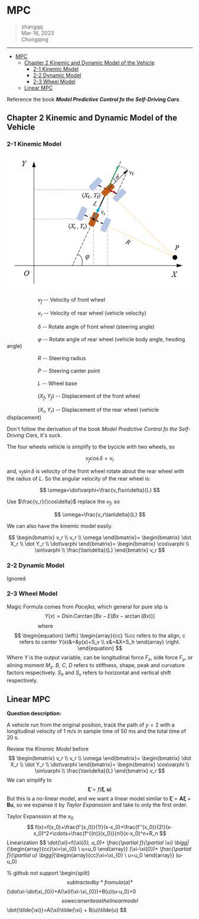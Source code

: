 

# MPC

> zhangqq  
> Mar-16, 2023  
> Chongqing

---


- [MPC](#mpc)
	- [Chapter 2 Kinemic and Dynamic Model of the Vehicle](#chapter-2-kinemic-and-dynamic-model-of-the-vehicle)
		- [2-1 Kinemic Model](#2-1-kinemic-model)
		- [2-2 Dynamic Model](#2-2-dynamic-model)
		- [2-3 Wheel Model](#2-3-wheel-model)
	- [Linear MPC](#linear-mpc)
	
	



Reference the book ***Model Predictive Control fo the Self-Driving Cars***.

## Chapter 2 Kinemic and Dynamic Model of the Vehicle

### 2-1 Kinemic Model


<p align=center>
<img src=./img/MPC_vehicleDynamic.png>
</p>

　　　　　　$v_f$   -- Velocity of front wheel

　　　　　　$v_r$   -- Velocity of rear wheel (vehicle velocity)

　　　　　　$\delta$	 -- Rotate angle of front wheel (steering angle)

　　　　　　$\varphi$	-- Rotate angle of rear wheel (vehicle body angle, hesding angle)

　　　　　　$R$	-- Steering radius

　　　　　　$P$	-- Steering canter point

　　　　　　$L$	-- Wheel base

　　　　　　$(X_f, Y_f)$   -- Displacement of the front wheel

　　　　　　$(X_r, Y_r)$   -- Displacement of the rear wheel (vehicle displacement)



Don't follow the derivation of the book *Model Predictive Control fo the Self-Driving Cars*, it's suck.

The four wheels vehicle is simplify to the bycicle with two wheels, so

$$
v_f\cos\delta=v_r
$$

and, $v_f\sin\delta$ is velocity of the front wheel rotate about the rear wheel with the radius of $L$. So the angular velocity of the rear wheel is:

$$
\omega=\dot\varphi=\frac{v_f\sin\delta}{L}
$$

Use $\frac{v_r}{\cos\delta}$ replace the $v_f$, so

$$
\omega=\frac{v_r\tan\delta}{L}
$$

We can also have the kinemic model easily.

$$
\begin{bmatrix}
	v_r \\
	v_r \\
	\omega
\end{bmatrix}=
\begin{bmatrix}
	\dot X_r \\
	\dot Y_r \\
	\dot\varphi
\end{bmatrix}=
\begin{bmatrix}
	\cos\varphi \\
	\sin\varphi \\
	\frac{\tan\delta}{L}
\end{bmatrix} v_r
$$


### 2-2 Dynamic Model

Ignored

### 2-3 Wheel Model

Magic Formula comes from *Pacejka*, which general for pure slip is
$$
Y(x)=D\sin {C\arctan {[Bx-E(Bx-\arctan(Bx))]} }
$$
　　　　　　where
$$
\begin{equation}
\left\{
	\begin{array}{cc}	%cc refers to the align, c refers to center
        Y(x)&=&y(x)+S_v \\
        x&=&X+S_h
    \end{array}
\right.
\end{equation}
$$
Where $Y$ is the output variable, can be longitudinal force $F_x$, side force $F_y$, or alining moment $M_z$. $B$, $C$, $D$​ refers to stiffness, shape, peak and curvature factors respectively. $S_h$ and $S_v$ refers to horizontal and vertical shift respectively.

## Linear MPC

**Question description:**

A vehicle run from the original position, track the path of $y=2$ with a longitudinal velocity of 1 m/s in sample time of 50 ms and the total time of 20 s.



Review the *Kinemic Model* before
$$
\begin{bmatrix}
	v_r \\
	v_r \\
	\omega
\end{bmatrix}=
\begin{bmatrix}
	\dot X_r \\
	\dot Y_r \\
	\dot\varphi
\end{bmatrix}=
\begin{bmatrix}
	\cos\varphi \\
	\sin\varphi \\
	\frac{\tan\delta}{L}
\end{bmatrix} v_r
$$
We can simplify to
$$
\boldsymbol{\dot\xi}=f(\boldsymbol{\xi}, \boldsymbol{u}) \tag{a}
$$
But this is a no-linear model, and we want a linear model similar to $\boldsymbol{\dot\xi}=\boldsymbol{A}\boldsymbol{\xi}+\boldsymbol{B}\boldsymbol{u}$, so we expanse it by *Taylor Expanssion* and take to only the first order.

Taylor Expanssion at the $x_0$
$$
f(x)=f(x_0)+\frac{f'(x_0)}{1!}(x-x_0)+\frac{f''(x_0)}{2!}(x-x_0)^2+\cdots+\frac{f^{(n)}(x_0)}{n!}(x-x_0)^n+R_n
$$
Linearization
$$
\dot{\xi}=f(\xi{_0}, u_0)+
\frac{\partial f}{\partial \xi} \bigg|_{\begin{array}{cc}\xi=\xi_{0} \\ u=u_0 \end{array}} (\xi-\xi{_0})+
\frac{\partial f}{\partial u} \bigg|_{\begin{array}{cc}\xi=\xi_{0} \\ u=u_0 \end{array}} (u-u_0)

% github not support \begin{split}
$$
　　　　　　subtracted by *fromula (a)*
$$
(\dot\xi-\dot\xi_{0})+A(\xi)(\xi-\xi_{0})+B(u)(u-u_0)=0
$$
　　　　　　so we can write as the linear model
$$
\dot{\tilde{\xi}}=A(\xi)\tilde{\xi} + B(u)\tilde{u}
$$